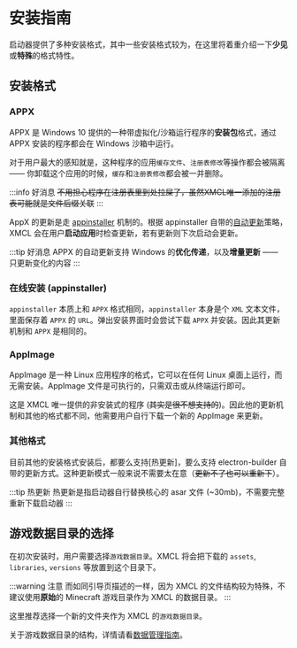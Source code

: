 # 安装指南

启动器提供了多种安装格式，其中一些安装格式较为，在这里将着重介绍一下**少见**或**特殊**的格式特性。

## 安装格式

### APPX

APPX 是 Windows 10 提供的一种带虚拟化/沙箱运行程序的**安装包**格式，通过 APPX 安装的程序都会在 Windows 沙箱中运行。

对于用户最大的感知就是，这种程序的应用`缓存文件`、`注册表修改`等操作都会被隔离 —— 你卸载这个应用的时候，`缓存`和`注册表修改`都会被一并删除。

:::info 好消息
~~不用担心程序在注册表里到处拉屎了，虽然XMCL唯一添加的注册表可能就是文件后缀关联~~
:::

AppX 的更新是走 [appinstaller](https://learn.microsoft.com/en-us/windows/msix/app-installer/auto-update-and-repair--overview#app-installer-file) 机制的。根据 appinstaller 自带的[自动更新](https://learn.microsoft.com/en-us/windows/msix/app-installer/auto-update-and-repair--overview#automatic-updates)策略，XMCL 会在用户**启动应用**时检查更新，若有更新则下次启动会更新。

:::tip 好消息
APPX 的自动更新支持 Windows 的**优化传递**，以及**增量更新** —— 只更新变化的内容
:::

### 在线安装 (appinstaller)

`appinstaller` 本质上和 `APPX` 格式相同，`appinstaller` 本身是个 `XML` 文本文件，里面保存着 `APPX` 的 `URL`。弹出安装界面时会尝试下载 `APPX` 并安装。因此其更新机制和 `APPX` 是相同的。

### AppImage

AppImage 是一种 Linux 应用程序的格式，它可以在任何 Linux 桌面上运行，而无需安装。AppImage 文件是可执行的，只需双击或从终端运行即可。

这是 XMCL 唯一提供的非安装式的程序 (~~其实是很不想支持的~~)。因此他的更新机制和其他的格式都不同，他需要用户自行下载一个新的 AppImage 来更新。

### 其他格式

目前其他的安装格式安装后，都要么支持[热更新]，要么支持 electron-builder 自带的更新方式。这种更新模式一般来说不需要太在意（~~更新不了也可以重新下~~）。

:::tip 热更新
热更新是指启动器自行替换核心的 asar 文件 (~30mb)，不需要完整重新下载启动器
:::

## 游戏数据目录的选择

在初次安装时，用户需要选择`游戏数据目录`。XMCL 将会把下载的 `assets`, `libraries`, `versions` 等放置到这个目录下。

:::warning 注意
而如同引导页描述的一样，因为 XMCL 的文件结构较为特殊，不建议使用**原始**的 Minecraft 游戏目录作为 XMCL 的数据目录。
:::

这里推荐选择一个新的文件夹作为 XMCL 的`游戏数据目录`。

关于游戏数据目录的结构，详情请看[数据管理指南](/zh/guide/manage.md#minecraft-相关数据)。
